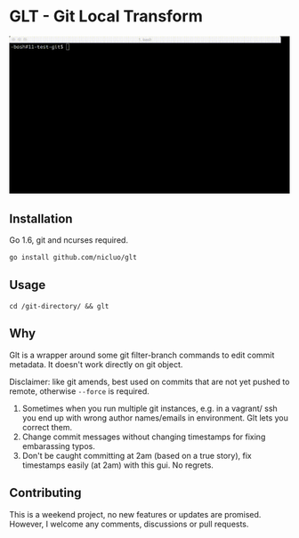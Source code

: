 # GLT - Git Local Transform

![Demo](glt.gif)

## Installation

Go 1.6, git and ncurses required.

    go install github.com/nicluo/glt

## Usage

    cd /git-directory/ && glt

## Why

Glt is a wrapper around some git filter-branch commands to edit commit metadata. It doesn't work directly on git object.

Disclaimer: like git amends, best used on commits that are not yet pushed to remote, otherwise `--force` is required.

1.  Sometimes when you run multiple git instances, e.g. in a vagrant/ ssh you end up with wrong author names/emails in environment. Glt lets you correct them.
1.  Change commit messages without changing timestamps for fixing embarassing typos.
1.  Don't be caught committing at 2am (based on a true story), fix timestamps easily (at 2am) with this gui. No regrets.

## Contributing

This is a weekend project, no new features or updates are promised. However, I welcome any comments, discussions or pull requests.
